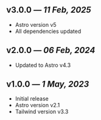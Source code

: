 ## v3.0.0 _— 11 Feb, 2025_

- Astro version v5
- All dependencies updated

## v2.0.0 _— 06 Feb, 2024_

- Updated to Astro v4.3

## v1.0.0 _— 1 May, 2023_

- Initial release
- Astro version v2.1
- Tailwind version v3.3
